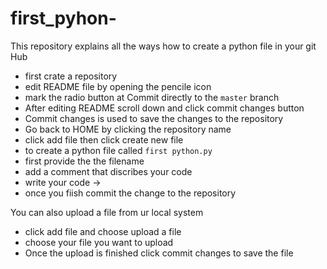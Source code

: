 # first_pyhon-
This repository explains all the ways how to create a python file in your git Hub
 - first crate a repository
 - edit README file by opening the pencile icon
 - mark the radio button at Commit directly to the `master` branch
 - After editing README scroll down and click commit changes button
 - Commit changes is used to save the changes to the repository
 - Go back to HOME by clicking the repository name 
 - click add file then click create new file
 - to create a python file called `first python.py` 
 - first provide the the filename
 - add a comment that discribes your code 
 - write your code ->
 - once you fiish  commit the change  to the repository
 
 You can also upload a file from ur local system
 
 -  click add file and choose upload a file 
 -  choose your file you want to upload 
 -  Once the upload is finished click commit changes to save the file 
